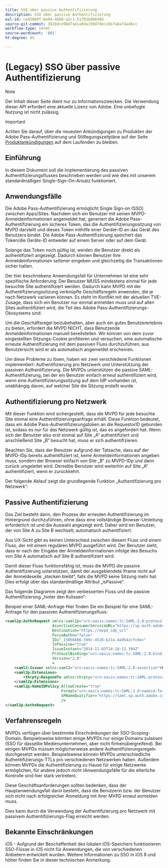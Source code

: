 ```yaml
---
title: SSO über passive Authentifizierung
description: SSO über passive Authentifizierung
exl-id: ce45899f-6e94-4bb0-a2c1-51f03bd66d8d
source-git-commit: 3818dce9847ae1a0da19dd7decc6b7a6a74a46cc
workflow-type: tm+mt
source-wordcount: '801'
ht-degree: 0%

---
```


# (Legacy) SSO über passive Authentifizierung

>[!NOTE]
>
>Der Inhalt dieser Seite dient nur zu Informationszwecken. Die Verwendung dieser API erfordert eine aktuelle Lizenz von Adobe. Eine unbefugte Nutzung ist nicht zulässig.

>[!IMPORTANT]
>
> Achten Sie darauf, über die neuesten Ankündigungen zu Produkten der Adobe Pass-Authentifizierung und Stilllegungszeitpläne auf der Seite [Produktankündigungen](/help/authentication/product-announcements.md) auf dem Laufenden zu bleiben.

## Einführung

In diesem Dokument soll die Implementierung des passiven Authentifizierungsflusses beschrieben werden und wie dies mit unserem standardmäßigen Single-Sign-On-Ansatz funktioniert.

## Anwendungsfälle

Die Adobe Pass-Authentifizierung ermöglicht Single Sign-on (SSO) zwischen Apps/Sites. Nachdem sich ein Benutzer mit seinen MVPD-Anmeldeinformationen angemeldet hat, generiert die Adobe Pass-Authentifizierung ein sicheres Token, das die Authentifizierungssitzung von MVPD darstellt und dieses Token mithilfe einer Geräte-ID an das Gerät des Benutzers bindet. Die Adobe Pass-Authentifizierung speichert das Token/die Geräte-ID entweder auf einem Server oder auf dem Gerät.

Solange das Token noch gültig ist, werden die Benutzer direkt als authentifiziert angezeigt. Dadurch können Benutzer ihre Anmeldeinformationen seltener eingeben und gleichzeitig die Transaktionen sicher halten.



Der hier beschriebene Anwendungsfall für Unternehmen ist eine sehr spezifische Anforderung: Der Benutzer MUSS mindestens einmal für jede besuchte Site authentifiziert werden. Dadurch kann MVPD mit der Authentifizierungssitzung verknüpfte Geschäftsregeln anwenden, die je nach Netzwerk variieren können. Es steht im Konflikt mit der aktuellen TVE-Zusage, dass sich ein Benutzer nur einmal anmelden muss und auf allen Sites authentifiziert wird, die Teil des Adobe Pass-Authentifizierungs-Ökosystems sind.



Um die Geschäftsregel beizubehalten, aber auch ein gutes Benutzererlebnis zu bieten, erfordert die MVPD NICHT, dass Benutzende Anmeldeinformationen manuell bereitstellen. Wir können von dem zuvor eingestellten Sitzungs-Cookie profitieren und versuchen, eine automatische erneute Authentifizierung mit dem passiven Fluss durchzuführen; aus Benutzersicht wird er als automatisch angemeldet erscheinen.



Um diese Probleme zu lösen, haben wir zwei verschiedene Funktionen implementiert: Authentifizierung pro Netzwerk und Unterstützung der passiven Authentifizierung. Die MVPDs unterstützen die passive SAML-Authentifizierung, bei der ein Benutzer einfach erneut authentifiziert wird, wenn eine Authentifizierungssitzung auf dem IdP vorhanden ist, unabhängig davon, auf welcher Site die Sitzung erstellt wurde.



## Authentifizierung pro Netzwerk

Mit dieser Funktion wird sichergestellt, dass die MVPD für jede besuchte Site einmal eine Authentifizierungsanfrage erhält. Diese Funktion bedeutet, dass ein Adobe Pass-Authentifizierungstoken an die RequestorID gebunden ist, sodass es nur für das Netzwerk gültig ist, das es angefordert hat. Wenn sich der Benutzer also erst einmal auf Site „A“ authentifiziert und anschließend Site „B“ besucht hat, muss er sich authentifizieren.



Beachten Sie, dass der Benutzer aufgrund der Tatsache, dass auf der MVPD-IDp bereits authentifiziert ist, keine Anmeldeinformationen angeben muss, sondern der Browser einfach von Site „B“ zu MVPD-IDp und dann zurück umgeleitet wird. Derselbe Benutzer wird weiterhin auf Site „A“ authentifiziert, wenn er zurückkehrt.



Der folgende Ablauf zeigt die grundlegende Funktion „Authentifizierung pro Netzwerk“:





## Passive Authentifizierung

Das Ziel besteht darin, den Prozess der erneuten Authentifizierung im Hintergrund durchzuführen, ohne dass eine vollständige Browser-Umleitung erforderlich ist und die Auswahl angezeigt wird. Daher wird ein Benutzer, der von Site A zu Site B wechselt, automatisch authentifiziert.



Aus UX-Sicht gibt es keinen Unterschied zwischen diesem Fluss und einem Fluss, der mit einem regulären MVPD ausgeführt wird. Der Benutzer sieht, dass er nach der Eingabe der Anmeldeinformationen infolge des Besuchs von Site A automatisch auf Site B authentifiziert wird.



Damit dieser Fluss funktionsfähig ist, muss die MVPD die passive Authentifizierung unterstützen, damit der ausgeblendete iframe nicht auf der Anmeldeseite „stecken bleibt“, falls die MVPD keine Sitzung mehr hat. Dies erfolgt über das standardmäßige Attribut „isPassive“.



Das folgende Diagramm zeigt den verbesserten Fluss und die passive Authentifizierung „hinter den Kulissen“:





Beispiel einer SAML-Anfrage
Hier finden Sie ein Beispiel für eine SAML-Anfrage für den passiven Authentifizierungsfluss:


```xml
<saml2p:AuthnRequest xmlns:saml2p="urn:oasis:names:tc:SAML:2.0:protocol"
                     AssertionConsumerServiceURL="https://sp.auth.adobe.com/sp/saml/SAMLAssertionConsumer"
                     Destination="https://mvpd_idp_url"
                     ForceAuthn="false"
                     ID="_15056686-399c-4528-b21a-4a9542cfc8ec"
                     IsPassive="true"
                     IssueInstant="2014-11-03T14:18:12.394Z"
                     ProtocolBinding="urn:oasis:names:tc:SAML:2.0:bindings:HTTP-POST"
                     Version="2.0"
                     >
    <saml2:Issuer xmlns:saml2="urn:oasis:names:tc:SAML:2.0:assertion">https://saml.sp.auth.adobe.com </saml2:Issuer>
    <saml2p:Extensions>
        <thrpty:RespondTo xmlns:thrpty="urn:oasis:names:tc:SAML:protocol:ext:third-party">https://saml.sp.auth.adobe.com</thrpty:RespondTo>
    </saml2p:Extensions>
    <saml2p:NameIDPolicy AllowCreate="true"
                         Format="urn:oasis:names:tc:SAML:2.0:nameid-format:transient"
                         SPNameQualifier="https://saml.sp.auth.adobe.com"
                         />
</saml2p:AuthnRequest>
```

## Verfahrensregeln

MVPDs verfügen über bestimmte Einschränkungen der SSO-Scoping-Domain. Beispielsweise könnten einige MVPDs nur einige Domains zulassen (SSO für dasselbe Medienunternehmen, aber nicht firmenübergreifend).
Bei einigen MVPDs müssen möglicherweise andere Authentifizierungsregeln durchgesetzt werden. Beispielsweise können MVPDs unterschiedliche Authentifizierungs-TTLs pro verschiedenen Netzwerken haben. Außerdem können MVPDs die Authentifizierung zu Hause für einige Netzwerke ermöglichen, für andere jedoch nicht (Anwendungsfälle für die elterliche Kontrolle sind hier stark vertreten).


Diese Geschäftsanforderungen sollten bedenken, dass der Hauptanwendungsfall darin besteht, dass die Benutzerin bzw. der Benutzer sich nicht nach erfolgreicher Anmeldung mit ihrer MVPD erneut anmelden muss.

Dies kann durch die Verwendung der Authentifizierung pro Netzwerk mit passivem Authentifizierungs-Flag erreicht werden.



## Bekannte Einschränkungen

iOS - Aufgrund der Beschaffenheit des lokalen iOS-Speichers funktionieren SSO-Flüsse in iOS nicht für Anwendungen, die von verschiedenen Anbietern entwickelt wurden. Weitere Informationen zu SSO in iOS 8 und höher finden Sie in dieser technischen Anmerkung.


<!--
>[!RELATEDINFORMATION]
>* Single Sign-On on iOS
>* SSO on iOS when using the Adobe Pass Authentication Access Enabler
-->
